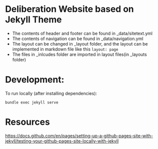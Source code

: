 # Deliberation Website based on Jekyll Theme

- The contents of header and footer can be found in \_data/sitetext.yml
- The contents of navigation can be found in \_data/navigation.yml
- The layout can be changed in \_layout folder, and the layout can be implemented in markdown file like this `layout: page`
- The files in \_inlcudes folder are imported in layout files(in \_layouts folder)

# Development:

To run locally (after installing dependencies):
```
bundle exec jekyll serve
```

# Resources
https://docs.github.com/en/pages/setting-up-a-github-pages-site-with-jekyll/testing-your-github-pages-site-locally-with-jekyll
